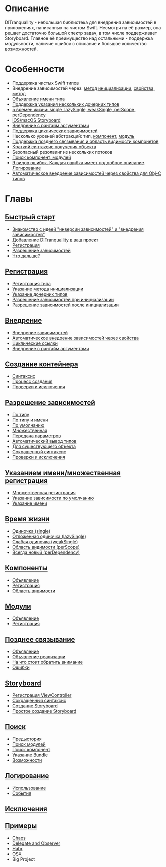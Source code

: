 # Описание
DITranquallity - небольшая библиотека для внедрения зависимостей в приложениях, написанных на чистом Swift. Несмотря на её размер, она решает достаточно большой спектр задач, в том числе поддерживает Storyboard. Главное её преимущество над остальными - поддержка модульности, наличие ошибок с описание и большое количество возможностей.

# Особенности

* Поддержка чистых Swift типов
* Внедрение зависимостей через: [метод инициализации](registration.md#Разрешение-зависимостей-при-инициализации), [свойства, метод](registration.md#Разрешение-зависимостей-после-инициализации)
* [Объявление имени типа](resolve.md#По-типу-и-имени)
* [Поддержка указания нескольких дочерних типов](registration.md#Указание-дочерних-типов)
* [5 времен жизни: single, lazySingle, weakSingle, perScope, perDependency](lifetime.md#Время-жизни)
* [iOS/macOS Storyboard](storyboard.md#storyboard)
* [Внедрение с рантайм аргументами](injection.md#Внедрение-с-рантайм-аргументами)
* [Поддержка циклических зависимостей](injection.md#Циклические-ссылки)
* Несколько уровней абстракций: тип, [компонент](component.md#Компоненты), [модуль](module.md#Модули)
* [Поддержка позднего связывания и область видимости компонетов](lateBinding.md#Позднее-связывание)
* [Краткий синтаксис получения объекта](resolve.md#Сокращенный-синтаксис)
* Безопасный резолвинг из нескольких потоков
* [Поиск компонент, модулей](scan.md#Поиск)
* [9 видов ошибок. Каждая ошибка имеет подробное описание](errors.md#Исключения). [Логирование](log.md#Логирование)
* [Автоматическое внедрение зависимостей через свойства для Obj-C типов](injection.md#Автоматическое-внедрение-зависимостей-через-свойства)

# Главы

## [Быстрый старт](quick_start.md#Быстрый-старт)
* [Знакомство с идеей "инверсии зависимостей" и "внедрения зависимостей"](quick_start.md#Знакомство-с-идеей-инверсии-зависимостей-и-внедрения-зависимостей)
* [Добавление DITranquallity в ваш проект](quick_start.md#Добавление-ditranquillity-в-ваш-проект)
* [Регистрация](quick_start.md#Регистрация)
* [Разрешение зависимостей](quick_start.md#Разрешение-зависимостей)
* [Что дальше?](quick_start.md#Что-дальше)

## [Регистрация](registration.md#Регистрация)
* [Регистрация типа](registration.md#Регистрация-типа)
* [Указание метода инициализации](registration.md#Указание-метода-инициализации)
* [Указание дочерних типов](registration.md#Указание-дочерних-типов)
* [Разрешение зависимостей при инициализации](registration.md#Разрешение-зависимостей-при-инициализации)
* [Разрешение зависимостей после инициализации](registration.md#Разрешение-зависимостей-после-инициализации)

## [Внедрение](injection.md#Внедрение)
* [Внедрение зависимостей](injection.md#Внедрение-зависимостей)
* [Автоматическое внедрение зависимостей через свойства](injection.md#Автоматическое-внедрение-зависимостей-через-свойства)
* [Циклические ссылки](injection.md#Циклические-ссылки)
* [Внедрение с рантайм аргументами](injection.md#Внедрение-с-рантайм-аргументами)

## [Создание контейнера](build.md#Создание-контейнера)
* [Синтаксис](build.md#Синтаксис)
* [Процесс создания](build.md#Процесс-создания)
* [Проверки и исключения](build.md#Проверки-и-исключения)

## [Разрешение зависимостей](resolve.md#Разрешение-зависимостей)
* [По типу](resolve.md#По-типу)
* [По типу и имени](resolve.md#По-типу-и-имени)
* [По умолчанию](resolve.md#По-умолчанию)
* [Множественная](resolve.md#Множественная)
* [Передача параметров](resolve.md#Передача-параметров)
* [Автоматический вывод типов](resolve.md#Автоматический-вывод-типов)
* [Для существующего объекта](resolve.md#Для-существующего-объекта)
* [Сокращенный синтаксис](resolve.md#Сокращенный-синтаксис)
* [Проверки и исключения](resolve.md#Проверки-и-исключения)

## [Указанием имени/множественная регистрация](multi_name_registration.md#Указанием-именимножественная-регистрация)
* [Множественная регистрация](multi_name_registration.md#Множественная-регистрация)
* [Указание зависимости по умолчанию](multi_name_registration.md#Указание-зависимости-по-умолчанию)
* [Указание имени](multi_name_registration.md#Указание-имени)

## [Время жизни](lifetime.md#Время-жизни)
* [Одиночка (single)](lifetime.md#Одиночка-single)
* [Отложенная одиночка (lazySingle)](lifetime.md#Отложенная-одиночка-lazysingle)
* [Слабая одиночка (weakSingle)](lifetime.md#Слабая-одиночка-weaksingle)
* [Область видимости (perScope)](lifetime.md#Область-видимости-perscope)
* [Всегда новый (perDependency)](lifetime.md#Всегда-новый-perdependency)

## [Компоненты](component.md#Компоненты)
* [Объявление](component.md#Объявление)
* [Регистрация](component.md#Регистрация)
* [Область видимости](component.md#Область-видимости)

## [Модули](module.md#Модули)
* [Объявление](module.md#Объявление)
* [Регистрация](module.md#Регистрация)

## [Позднее связывание](lateBinding.md#Позднее-связывание)
* [Объявление](lateBinding.md#Объявление)
* [Объявление реализации](lateBinding.md#Объявление-реализации)
* [На что стоит обратить внимание](lateBinding.md#На-что-стоит-обратить-внимание)
* [Ошибки](lateBinding.md#Ошибки)

## [Storyboard](storyboard.md#storyboard)
* [Регистрация ViewController](storyboard.md#Регистрация-viewcontroller)
* [Сокращенный синтаксис](storyboard.md#Сокращенный-синтаксис)
* [Создание Storyboard](storyboard.md#Создание-storyboard)
* [Простое создание Storyboard](storyboard.md#Простое-создание-storyboard)


## [Поиск](scan.md#Поиск)
* [Предыстория](scan.md#Предыстория)
* [Поиск модулей](scan.md#Поиск-модулей)
* [Поиск компонент](scan.md#Поиск-компонент)
* [Указание Bundle](scan.md#Указание-bundle)
* [Возможности](scan.md#Возможности)

## [Логирование](log.md#Логирование)
* [Использование](log.md#Использование)
* [События](log.md#События)

## [Исключения](errors.md#Исключения)

## [Примеры](sample.md#Примеры)
* [Chaos](sample.md#chaos)
* [Delegate and Observer](sample.md#delegate-and-observer)
* [Habr](sample.md#habr)
* [OSX](sample.md#osx)
* Big Project



